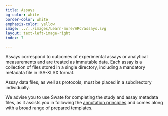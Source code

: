 ```yaml
---
title: Assays
bg-color: white
border-color: white
emphasis-color: yellow
image: ../../images/Learn-more/ARC/assays.svg
layout: text-left-image-right
index: 7

---
```


Assays correspond to outcomes of experimental assays or analytical measurements and are treated as immutable data. Each assay is a collection of files stored in a single directory, including a mandatory metadata file in ISA-XLSX format.

Assay data files, as well as protocols, must be placed in a subdirectory individually. 

We advise you to use Swate for completing the study and assay metadata files, as it assists you in following the [annotation principles](http://www.nfdi4plants.org/AnnotationPrinciples/ "Annotation Principles") and comes along with a broad range of prepared templates. 
